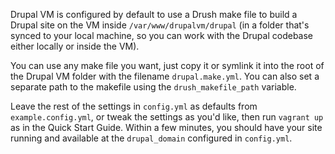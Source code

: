 Drupal VM is configured by default to use a Drush make file to build a Drupal site on the VM inside `/var/www/drupalvm/drupal` (in a folder that's synced to your local machine, so you can work with the Drupal codebase either locally or inside the VM).

You can use any make file you want, just copy it or symlink it into the root of the Drupal VM folder with the filename `drupal.make.yml`. You can also set a separate path to the makefile using the `drush_makefile_path` variable.

Leave the rest of the settings in `config.yml` as defaults from `example.config.yml`, or tweak the settings as you'd like, then run `vagrant up` as in the Quick Start Guide. Within a few minutes, you should have your site running and available at the `drupal_domain` configured in `config.yml`.